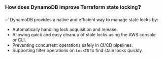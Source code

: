 ### How does DynamoDB improve Terraform state locking❓

✅ DynamoDB provides a native and efficient way to manage state locks by:
- Automatically handling lock acquisition and release.
- Allowing quick and easy cleanup of stale locks using the AWS console or CLI.
- Preventing concurrent operations safely in CI/CD pipelines.
- Supporting filter operations on `LockID` to find stale locks quickly.
